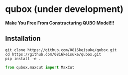 # qubox (under development)

**Make You Free From Constructuring QUBO Model!!!**

## Installation

```shell
git clone https://github.com/0816keisuke/qubox.git
cd https://github.com/0816keisuke/qubox.git
pip install -e .
```

```python
from qubox.maxcut import MaxCut
```
